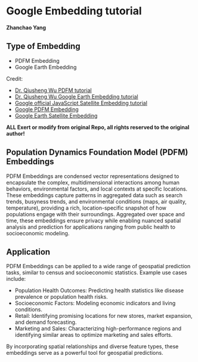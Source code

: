 # Google Embedding tutorial
**Zhanchao Yang**

## Type of Embedding
- PDFM Embedding
- Google Earth Embedding

Credit:
- [Dr. Qiusheng Wu PDFM tutorial](https://github.com/opengeos/GeoAI-Tutorials)
- [Dr. Qiusheng Wu Google Earth Embedding tutorial](https://leafmap.org/maplibre/AlphaEarth)
- [Google official JavaScript Satellite Embedding tutorial](https://developers.google.com/earth-engine/tutorials/community/satellite-embedding-02-unsupervised-classification)
- [Google PDFM Embedding](https://github.com/google-research/population-dynamics)
- [Google Earth Satellite Embedding](https://developers.google.com/earth-engine/datasets/catalog/GOOGLE_SATELLITE_EMBEDDING_V1_ANNUAL)

**ALL Exert or modify from original Repo, all rights reserved to the original author!**

## Population Dynamics Foundation Model (PDFM) Embeddings
PDFM Embeddings are condensed vector representations designed to encapsulate the complex, multidimensional interactions among human behaviors, environmental factors, and local contexts at specific locations. These embeddings capture patterns in aggregated data such as search trends, busyness trends, and environmental conditions (maps, air quality, temperature), providing a rich, location-specific snapshot of how populations engage with their surroundings. Aggregated over space and time, these embeddings ensure privacy while enabling nuanced spatial analysis and prediction for applications ranging from public health to socioeconomic modeling.

## Application

PDFM Embeddings can be applied to a wide range of geospatial prediction tasks, similar to census and socioeconomic statistics. Example use cases include:

- Population Health Outcomes: Predicting health statistics like disease prevalence or population health risks.
- Socioeconomic Factors: Modeling economic indicators and living conditions.
- Retail: Identifying promising locations for new stores, market expansion, and demand forecasting.
- Marketing and Sales: Characterizing high-performance regions and identifying similar areas to optimize marketing and sales efforts.

By incorporating spatial relationships and diverse feature types, these embeddings serve as a powerful tool for geospatial predictions.
